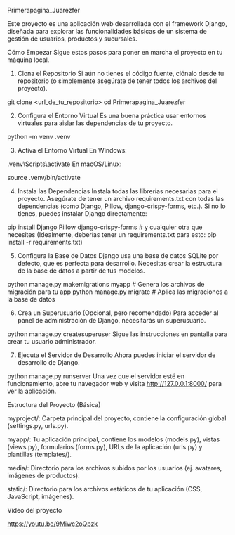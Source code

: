 Primerapagina_Juarezfer



Este proyecto es una aplicación web desarrollada con el framework Django, diseñada para explorar las funcionalidades básicas de un sistema de gestión de usuarios, productos y sucursales.

Cómo Empezar
Sigue estos pasos para poner en marcha el proyecto en tu máquina local.

1. Clona el Repositorio
Si aún no tienes el código fuente, clónalo desde tu repositorio (o simplemente asegúrate de tener todos los archivos del proyecto).


git clone <url_de_tu_repositorio>
cd Primerapagina_Juarezfer


2. Configura el Entorno Virtual
Es una buena práctica usar entornos virtuales para aislar las dependencias de tu proyecto.

python -m venv .venv

3. Activa el Entorno Virtual
En Windows:


.venv\Scripts\activate
En macOS/Linux:


source .venv/bin/activate

4. Instala las Dependencias
Instala todas las librerías necesarias para el proyecto. Asegúrate de tener un archivo requirements.txt con todas las dependencias (como Django, Pillow, django-crispy-forms, etc.). Si no lo tienes, puedes instalar Django directamente:


pip install Django Pillow django-crispy-forms # y cualquier otra que necesites
(Idealmente, deberías tener un requirements.txt para esto: pip install -r requirements.txt)

5. Configura la Base de Datos
Django usa una base de datos SQLite por defecto, que es perfecta para desarrollo. Necesitas crear la estructura de la base de datos a partir de tus modelos.


python manage.py makemigrations myapp # Genera los archivos de migración para tu app
python manage.py migrate             # Aplica las migraciones a la base de datos


6. Crea un Superusuario (Opcional, pero recomendado)
Para acceder al panel de administración de Django, necesitarás un superusuario.



python manage.py createsuperuser
Sigue las instrucciones en pantalla para crear tu usuario administrador.

7. Ejecuta el Servidor de Desarrollo
Ahora puedes iniciar el servidor de desarrollo de Django.


python manage.py runserver
Una vez que el servidor esté en funcionamiento, abre tu navegador web y visita http://127.0.0.1:8000/ para ver la aplicación.

Estructura del Proyecto (Básica)

myproject/: Carpeta principal del proyecto, contiene la configuración global (settings.py, urls.py).

myapp/: Tu aplicación principal, contiene los modelos (models.py), vistas (views.py), formularios (forms.py), URLs de la aplicación (urls.py) y plantillas (templates/).

media/: Directorio para los archivos subidos por los usuarios (ej. avatares, imágenes de productos).

static/: Directorio para los archivos estáticos de tu aplicación (CSS, JavaScript, imágenes).

Video del proyecto 

https://youtu.be/9Miwc2oQpzk